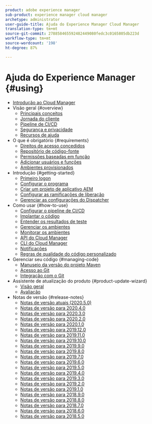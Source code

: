 ```yaml
---
product: adobe experience manager
sub-product: experience manager cloud manager
archetype: administrator
user-guide-title: Ajuda do Experience Manager Cloud Manager
translation-type: tm+mt
source-git-commit: 278858465592482449080fedc3c0165805db223d
workflow-type: tm+mt
source-wordcount: '198'
ht-degree: 87%

---
```



# Ajuda do Experience Manager {#using}

+ [Introdução ao Cloud Manager](introduction-to-cloud-manager.md)
+ Visão geral {#overview}
   + [Principais conceitos](key-concepts.md)
   + [Jornada do cliente](customer-journey.md)
   + [Pipeline de CI/CD](ci-cd-pipeline.md)
   + [Segurança e privacidade](security-and-privacy.md)
   + [Recursos de ajuda](help-resources.md)
+ O que é obrigatório {#requirements}
   + [Direitos de acesso concedidos](access-rights-granted.md)
   + [Repositório de código-fonte](source-code-repository.md)
   + [Permissões baseadas em função](role-based-permissions.md)
   + [Adicionar usuários e funções](setting-up-users-and-roles.md)
   + [Ambientes provisionados](environments-provisioned.md)
+ Introdução {#getting-started}
   + [Primeiro logon](first-time-login.md)
   + [Configurar o programa](setting-up-program.md)
   + [Criar um projeto de aplicativo AEM](create-an-application-project.md)
   + [Configurar as ramificações de liberação](configure-your-release-branches.md)
   + [Gerenciar as configurações do Dispatcher](dispatcher-configurations.md)
+ Como usar {#how-to-use}
   + [Configurar o pipeline de CI/CD](configuring-pipeline.md)
   + [Implantar o código](deploying-code.md)
   + [Entender os resultados de teste](understand-your-test-results.md)
   + [Gerenciar os ambientes](manage-your-environment.md)
   + [Monitorar os ambientes](monitor-your-environments.md)
   + [API do Cloud Manager](https://www.adobe.io/apis/experiencecloud/cloud-manager/docs.html)
   + [CLI do Cloud Manager](https://github.com/adobe/aio-cli-plugin-cloudmanager/blob/master/README.md)
   + [Notificações](notifications.md)
   + [Regras de qualidade do código personalizado](custom-code-quality-rules.md)
+ Gerenciar seu código {#managing-code}
   + [Manuseio da versão do projeto Maven](activating-maven-project.md)
   + [Acesso ao Git](accessing-git.md)
   + [Integração com o Git](setup-cloud-manager-git-integration.md)
+ Assistente de atualização do produto {#product-update-wizard}
   + [Visão geral](overview-productupdate-wizard.md)
   + [Avaliação](evaluation.md)
+ Notas de versão {#release-notes}
   + [Notas de versão atuais (2020.5.0)](release-notes-current.md)
   + [Notas de versão para 2020.4.0](release-notes-2020-4-0.md)
   + [Notas de versão para 2020.3.0](release-notes-2020-3-0.md)
   + [Notas de versão para 2020.2.0](release-notes-2020-2-0.md)
   + [Notas de versão para 2020.1.0](release-notes-2020-1-0.md)
   + [Notas de versão para 2019.12.0](release-notes-2019-12-0.md)
   + [Notas de versão para 2019.11.0](release-notes-2019-11-0.md)
   + [Notas de versão para 2019.10.0](release-notes-2019-10-0.md)
   + [Notas de versão para 2019.9.0](release-notes-2019-9-0.md)
   + [Notas de versão para 2019.8.0](release-notes-2019-8-0.md)
   + [Notas de versão para 2019.7.0](release-notes-2019-7-0.md)
   + [Notas de versão para 2019.6.0](release-notes-2019-6-0.md)
   + [Notas de versão para 2019.5.0](release-notes-2019-5-0.md)
   + [Notas de versão para 2019.4.0](release-notes-2019-4-0.md)
   + [Notas de versão para 2019.3.0](release-notes-2019-3-0.md)
   + [Notas de versão para 2019.2.0](release-notes-2019-2-0.md)
   + [Notas de versão para 2019.1.0](release-notes-2019-1-0.md)
   + [Notas de versão para 2018.9.0](release-notes-2018-9-0.md)
   + [Notas de versão para 2018.8.0](release-notes-2018-8-0.md)
   + [Notas de versão para 2018.7.0](release-notes-2018-7-0.md)
   + [Notas de versão para 2018.6.0](release-notes-2018-6-0.md)
   + [Notas de versão para 2018.5.0](release-notes-2018-5-0.md)
